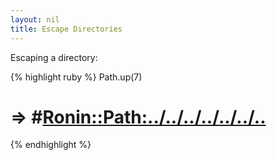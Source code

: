 ```yaml
---
layout: nil
title: Escape Directories
---
```


Escaping a directory:

{% highlight ruby %}
Path.up(7)
# => #<Ronin::Path:../../../../../../..>
{% endhighlight %}
